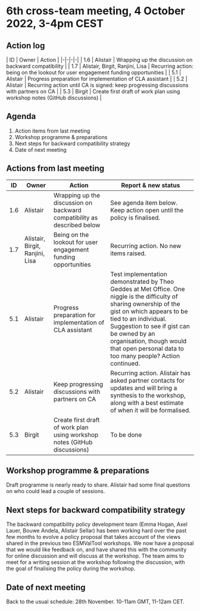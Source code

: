 # 6th cross-team meeting, 4 October 2022, 3-4pm CEST

## Action log

| ID | Owner | Action |
|-|-|-|-|
| 1.6 | Alistair | Wrapping up the discussion on backward compatibility |
| 1.7 | Alistair, Birgit, Ranjini, Lisa | Recurring action: being on the lookout for user engagement funding opportunities |
| 5.1 | Alistair | Progress preparation for implementation of CLA assistant | 
| 5.2 | Alistair | Recurring action until CA is signed: keep progressing discussions with partners on CA | 
| 5.3 | Birgit | Create first draft of work plan using workshop notes (GitHub discussions) |


## Agenda
1. Action items from last meeting
2. Workshop programme & preparations
3. Next steps for backward compatibility strategy
4. Date of next meeting


## Actions from last meeting
| ID | Owner | Action | Report & new status |
|-|-|-|-|
| 1.6 | Alistair | Wrapping up the discussion on backward compatibility as described below | See agenda item below. Keep action open until the policy is finalised. |
| 1.7 | Alistair, Birgit, Ranjini, Lisa | Being on the lookout for user engagement funding opportunities | Recurring action. No new items raised. |
| 5.1 | Alistair | Progress preparation for implementation of CLA assistant | Test implementation demonstrated by Theo Geddes at Met Office. One niggle is the difficulty of sharing ownership of the gist on which appears to be tied to an individual. Suggestion to see if gist can be owned by an organisation, though would that open personal data to too many people? Action continued. |
| 5.2 | Alistair | Keep progressing discussions with partners on CA | Recurring action. Alistair has asked partner contacts for updates and will bring a synthesis to the workshop, along with a best estimate of when it will be formalised. |
| 5.3 | Birgit | Create first draft of work plan using workshop notes (GitHub discussions) | To be done |


## Workshop programme & preparations
Draft programme is nearly ready to share. Alistair had some final questions on who could lead a couple of sessions.


## Next steps for backward compatibility strategy
The backward compatibility policy development team (Emma Hogan, Axel Lauer, Bouwe Andela, Alistair Sellar) has been working hard over the past few months to evolve a policy proposal that takes account of the views shared in the previous two ESMValTool workshops. We now have a proposal that we would like feedback on, and have shared this with the community for online discussion and will discuss at the workshop. The team aims to meet for a writing session at the workshop following the discussion, with the goal of finalising the policy during the workshop.



## Date of next meeting

Back to the usual schedule: 28th November. 10-11am GMT, 11-12am CET.

